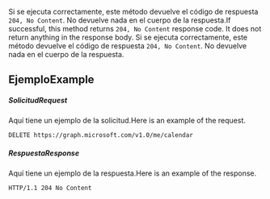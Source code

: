 <span data-ttu-id="d99c8-p102">Si se ejecuta correctamente, este método devuelve el código de respuesta `204, No Content`. No devuelve nada en el cuerpo de la respuesta.</span><span class="sxs-lookup"><span data-stu-id="d99c8-p102">If successful, this method returns `204, No Content` response code. It does not return anything in the response body.</span></span>
Si se ejecuta correctamente, este método devuelve el código de respuesta `204, No Content`. No devuelve nada en el cuerpo de la respuesta.

## <span data-ttu-id="d99c8-121">Ejemplo</span><span class="sxs-lookup"><span data-stu-id="d99c8-121">Example</span></span>
<a id="example" class="xliff"></a>
##### <span data-ttu-id="d99c8-122">Solicitud</span><span class="sxs-lookup"><span data-stu-id="d99c8-122">Request</span></span>
<a id="request" class="xliff"></a>
<span data-ttu-id="d99c8-123">Aquí tiene un ejemplo de la solicitud.</span><span class="sxs-lookup"><span data-stu-id="d99c8-123">Here is an example of the request.</span></span>
<!-- {
  "blockType": "request",
  "name": "delete_calendar"
}-->
```http
DELETE https://graph.microsoft.com/v1.0/me/calendar
```
##### <span data-ttu-id="d99c8-124">Respuesta</span><span class="sxs-lookup"><span data-stu-id="d99c8-124">Response</span></span>
<a id="response" class="xliff"></a>
<span data-ttu-id="d99c8-125">Aquí tiene un ejemplo de la respuesta.</span><span class="sxs-lookup"><span data-stu-id="d99c8-125">Here is an example of the response.</span></span> 
<!-- {
  "blockType": "response",
  "truncated": true
} -->
```http
HTTP/1.1 204 No Content
```

<!-- uuid: 8fcb5dbc-d5aa-4681-8e31-b001d5168d79
2015-10-25 14:57:30 UTC -->
<!-- {
  "type": "#page.annotation",
  "description": "Delete calendar",
  "keywords": "",
  "section": "documentation",
  "tocPath": ""
}-->
